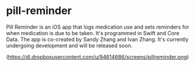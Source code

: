 # pill-reminder

Pill Reminder is an iOS app that logs medication use and sets reminders for when medication is due to be taken. It's programmed in Swift and Core Data. The app is co-created by Sandy Zhang and Ivan Zhang. It's currently undergoing development and will be released soon. 

(https://dl.dropboxusercontent.com/u/94614686/screens/pillreminder.png)
